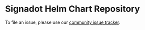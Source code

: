 # Signadot Helm Chart Repository

To file an issue, please use our [community issue tracker](https://github.com/signadot/community/issues).

